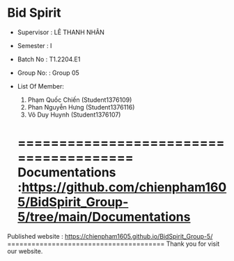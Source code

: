 Bid Spirit
=======================================
+ Supervisor		: LÊ THANH NHÂN
+ Semester		: I	
+ Batch No		: T1.2204.E1	
+ Group No:		: Group 05
+ List Of Member:
	1. Phạm Quốc Chiến 	(Student1376109)
	2. Phan Nguyễn Hưng	(Student1376116)
	3. Võ Duy Huynh		(Student1376107)	

	=======================================
Documentations :https://github.com/chienpham1605/BidSpirit_Group-5/tree/main/Documentations
	=======================================
Published website : https://chienpham1605.github.io/BidSpirit_Group-5/
	=======================================
Thank you for visit our website.
